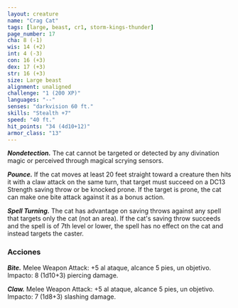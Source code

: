 ```yaml
---
layout: creature
name: "Crag Cat"
tags: [large, beast, cr1, storm-kings-thunder]
page_number: 17
cha: 8 (-1)
wis: 14 (+2)
int: 4 (-3)
con: 16 (+3)
dex: 17 (+3)
str: 16 (+3)
size: Large beast
alignment: unaligned
challenge: "1 (200 XP)"
languages: "--"
senses: "darkvision 60 ft."
skills: "Stealth +7"
speed: "40 ft."
hit_points: "34 (4d10+12)"
armor_class: "13"
---
```


***Nondetection.*** The cat cannot be targeted or detected by any divination magic or perceived through magical scrying sensors.

***Pounce.*** If the cat moves at least 20 feet straight toward a creature then hits it with a claw attack on the same turn, that target must succeed on a DC13 Strength saving throw or be knocked prone.  If the target is prone, the cat can make one bite attack against it as a bonus action.

***Spell Turning.*** The cat has advantage on saving throws against any spell that targets only the cat (not an area). If the cat's saving throw succeeds and the spell is of 7th level or lower, the spell has no effect on the cat and instead targets the caster.

### Acciones

***Bite.*** Melee Weapon Attack: +5 al ataque, alcance 5 pies, un objetivo. Impacto: 8 (1d10+3) piercing damage.

***Claw.*** Melee Weapon Attack: +5 al ataque, alcance 5 pies, un objetivo. Impacto: 7 (1d8+3) slashing damage.